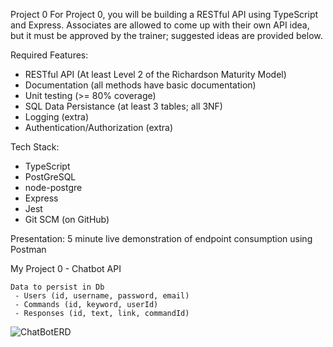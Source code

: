 Project 0
For Project 0, you will be building a RESTful API using TypeScript and Express. Associates are allowed to come up with their own API idea, but it must be approved by the trainer; suggested ideas are provided below.

Required Features:
  - RESTful API (At least Level 2 of the Richardson Maturity Model)
  - Documentation (all methods have basic documentation)
  - Unit testing (>= 80% coverage)
  - SQL Data Persistance (at least 3 tables; all 3NF)
  - Logging (extra)
  - Authentication/Authorization (extra)

Tech Stack:
  - TypeScript
  - PostGreSQL
  - node-postgre
  - Express
  - Jest
  - Git SCM (on GitHub)

Presentation:
 5 minute live demonstration of endpoint consumption using Postman

My Project 0 - Chatbot API

	Data to persist in Db
	 - Users (id, username, password, email)
	 - Commands (id, keyword, userId)
	 - Responses (id, text, link, commandId)
	 
![ChatBotERD](C:\Users\DreamCatcherTower\Downloads\ChatBotERD.png)

